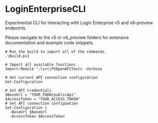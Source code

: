 # LoginEnterpriseCLI
Experimental CLI for interacting with Login Enterprise v5 and v6-preview endpoints.

Please navigate to the v5 or v6_preview folders for extensive documentation and example code snippets.


``` 
# Run the build to import all of the commands.
.\Build.ps1

# Import all available functions
Import-Module ".\src\PSOpenAPITools -Verbose

# Get current API connection configuration
Get-Configuration

# Set API Credentials
$BaseUrl = "YOUR_FQDN/publicApi"
$AccessToken = "YOUR_ACCESS_TOKEN"
# Set API connection configuation
Set-Configuration \
  -BaseUrl $BaseUrl
  -AccessToken $AccessToken
